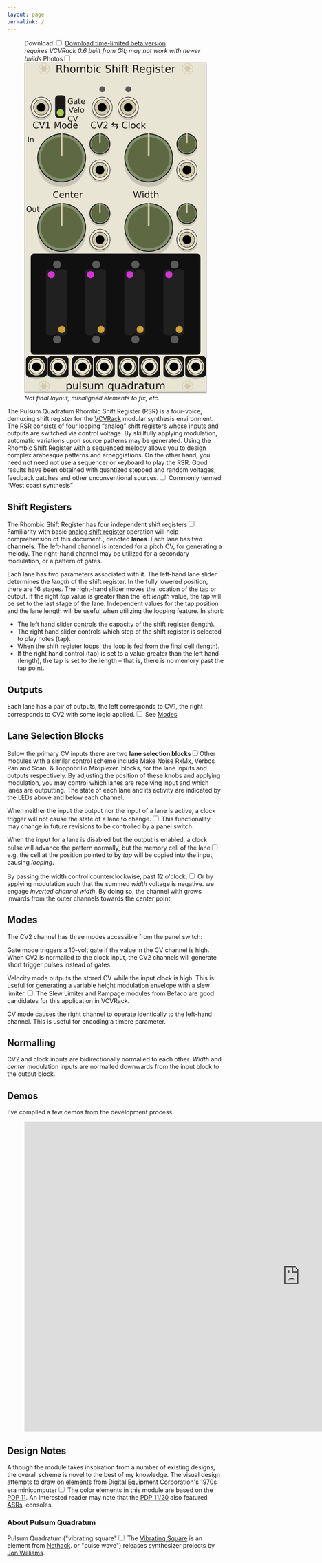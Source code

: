 ```yaml
---
layout: page
permalink: /
---
```


<figure>
  <label for="mn-download" class="margin-toggle">Download</label>
  <input type="checkbox" id="mn-download" class="margin-toggle">
  <span class="marginnote">
  <a href="https://github.com/bongozone/bongozone.github.io/releases">Download time-limited beta version</a><br>
  <em class="danger">requires VCVRack 0.6 built from Git; may not work with newer builds</em>
  </span>
  <label for="mn-exports-imports" class="margin-toggle">Photos</label><input type="checkbox" id="mn-exports-imports" class="margin-toggle"><span class="marginnote">
  <img src="images/rsr-beta-1.png" alt="Rhombic Shift Register β 1">
  <br>
  <em>Not final layout; misaligned elements to fix, etc.</em>
  </span>
</figure>

<p>
The Pulsum Quadratum <span class="newthought">Rhombic Shift Register</span> (RSR) is a four-voice, demuxing shift
register for the <a href="http://www.vcvrack.com/">VCVRack</a> modular synthesis environment.
The RSR consists of four looping “analog” shift registers whose inputs and outputs are
switched via control voltage.
By skillfully applying modulation, automatic variations upon
source patterns may be generated. Using the Rhombic Shift Register with a sequenced melody allows you to
design complex arabesque patterns and arpeggiations.
On the other hand, you need not need not use a sequencer or keyboard
to play the RSR. Good results have been obtained with quantized stepped and random voltages,
feedback patches and other unconventional sources.<label for="sn-westcoast" class="margin-toggle sidenote-number"></label><input type="checkbox" id="sn-westcoast" class="margin-toggle">
<span class="sidenote">
 Commonly termed “West coast synthesis”
</span>
</p>

## Shift Registers

The Rhombic Shift Register has four independent shift
 registers<label for="sn-asr" class="margin-toggle sidenote-number"></label><input type="checkbox" id="sn-asr" class="margin-toggle"><span class="sidenote">Familiarity with basic <a href="https://sites.google.com/site/westcoastsynthesis/asr">analog shift register</a> operation will help comprehension of this document.</span>,
 denoted <strong>lanes</strong>. Each lane
has two <strong>channels</strong>. The left-hand channel is intended for a pitch CV, for generating a melody.
The right-hand channel may be utilized for a secondary modulation, or a pattern of gates.

Each lane has two parameters associated with it. The left-hand lane slider determines
the <em>length</em> of the shift register. In the fully lowered position, there are 16
stages. The right-hand slider moves the location of the tap or output. If the right <em>tap</em>
value is greater than the left <em>length</em> value, the tap will be set to the last stage
of the lane. Independent values for the tap position and the lane length will be
useful when utilizing the looping feature. In short:

* The left hand slider controls the capacity of the shift register (length).
* The right hand slider controls which step of the shift register is selected to play notes (tap).
* When the shift register loops, the loop is fed from the final cell (length).
* If the right hand control (tap) is set to a value greater than the left hand (length), the tap is set to the length – that is, there is no memory past the tap point.

## Outputs

Each lane has a pair of outputs, the left corresponds to CV1, the right corresponds
to CV2 with some logic applied.<label for="sn-seemodes" class="margin-toggle sidenote-number"></label><input type="checkbox" id="sn-seemodes" class="margin-toggle"><span class="sidenote">
  See <a href="#modes">Modes</a>
</span>


## Lane Selection Blocks

Below the primary CV inputs there are two <strong>lane selection blocks</strong><label for="sn-ps" class="margin-toggle sidenote-number"></label><input type="checkbox" id="sn-ps" class="margin-toggle"><span class="sidenote">Other modules with a similar control scheme include Make Noise RxMx, Verbos Pan and Scan, &amp; Toppobrillo Mixiplexer.</span>
blocks, for the lane inputs and outputs respectively. By adjusting the position of these knobs and applying
modulation, you may control which lanes are receiving input and which lanes are outputting.
The state of each lane and its activity are indicated by the LEDs above and below each channel.

When neither the input the output nor the input of a lane is active, a clock trigger
will not cause the state of a lane to change.<label for="sn-muted" class="margin-toggle sidenote-number"></label><input type="checkbox" id="sn-muted" class="margin-toggle"><span class="sidenote">
  This functionality may change in future revisions to be controlled by a panel switch.
</span>

When the input for a lane is disabled but the output is enabled, a clock pulse
will advance the pattern normally, but the memory cell of the lane<label for="sn-looping" class="margin-toggle sidenote-number"></label><input type="checkbox" id="sn-looping" class="margin-toggle"><span class="sidenote">
e.g. the cell at the position pointed to by <em>tap</em>
</span> will be
copied into the input, causing <em>looping</em>.

By passing the width control counterclockwise, past 12 o'clock,<label for="sn-neg" class="margin-toggle sidenote-number"></label><input type="checkbox" id="sn-neg" class="margin-toggle"><span class="sidenote">
  Or by applying modulation such that the summed <em>width</em> voltage is negative.
</span>
we engage <em>inverted channel width</em>. By doing so, the channel with grows inwards from
the outer channels towards the center point.

## Modes

The CV2 channel has three modes accessible from the panel switch:

<span class="newthought">Gate</span> mode triggers a 10-volt gate if the value
in the CV channel is high. When CV2 is normalled to the clock input, the CV2 channels
will generate short trigger pulses instead of gates.

<span class="newthought">Velocity</span> mode outputs the stored CV while the
input clock is high. This is useful for generating a variable height modulation
envelope with a slew limiter.<label for="sn-befaco" class="margin-toggle sidenote-number"></label><input type="checkbox" id="sn-befaco" class="margin-toggle"><span class="sidenote">
    The Slew Limiter and Rampage modules from Befaco are good candidates for this application in VCVRack.
</span>

<span class="newthought">CV</span> mode causes the right channel to operate identically
to the left-hand channel. This is useful for encoding a timbre parameter.

## Normalling

CV2 and clock inputs are bidirectionally normalled to each other.
<em>Width</em> and <em>center</em> modulation inputs are normalled downwards
from the input block to the output block.

## Demos

I've compiled a few demos from the development process.

<figure class="iframe-wrapper fullwidth">
<iframe width="1280" height="720" src="https://www.youtube-nocookie.com/embed/videoseries?list=PLXG1DTcPHByw0bAFYJRXT4XNtOtAl_J2o" frameborder="0" allow="autoplay; encrypted-media" allowfullscreen></iframe>
</figure>

## Design Notes

Although the module takes inspiration from a number of existing designs, the overall
scheme is novel to the best of my knowledge. The visual design attempts to draw on
 elements from Digital Equipment Corporation's 1970s era minicomputer<label for="sn-dec" class="margin-toggle sidenote-number"></label><input type="checkbox" id="sn-dec" class="margin-toggle"><span class="sidenote">
  The color elements in this module are based on the <a href="https://en.wikipedia.org/wiki/PDP-11">PDP 11</a>.
  An interested reader may note that the <a href="http://gunkies.org/wiki/PDP-11/20">PDP 11/20</a> also featured <a href="http://gunkies.org/wiki/ASR33">ASRs</a>.
 </span>
 consoles.

### About Pulsum Quadratum

Pulsum Quadratum ("vibrating square"<label for="sn-vs" class="margin-toggle sidenote-number"></label><input type="checkbox" id="sn-vs" class="margin-toggle">
<span class="sidenote">
  The <a href="https://nethackwiki.com/wiki/Vibrating_square">Vibrating Square</a>
  is an element from <a href="https://en.wikipedia.org/wiki/NetHack">Nethack</a>.
</span>
 or "pulse wave") releases synthesizer
projects by <a href="https://jonwillia.ms/">Jon Williams</a>.

<!--
<ul>
  {% for post in site.posts %}
    <li>
      <a href="{{ post.url }}">{{ post.title }}</a>
      <span class="date">({{ post.date | date_to_string }})</span>
      {{ post.content}}
    </li>
  {% endfor %}
</ul>
-->
